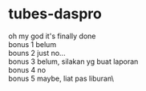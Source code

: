 # tubes-daspro
oh my god it's finally done\
bonus 1 belum\
bouns 2 just no...\
bonus 3 belum, silakan yg buat laporan\
bonus 4 no\
bonus 5 maybe, liat pas liburan\
